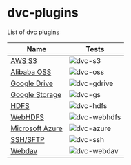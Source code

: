 # dvc-plugins
List of dvc plugins

| Name                                                      | Tests                                                                             |
|-----------------------------------------------------------|-----------------------------------------------------------------------------------|
| [AWS S3](https://github.com/iterative/dvc-s3)             |![dvc-s3](https://github.com/iterative/dvc-s3/workflows/Tests/badge.svg)           |
| [Alibaba OSS](https://github.com/iterative/dvc-oss)       |![dvc-oss](https://github.com/iterative/dvc-oss/workflows/Tests/badge.svg)         |
| [Google Drive](https://github.com/iterative/dvc-gdrive)   |![dvc-gdrive](https://github.com/iterative/dvc-gdrive/workflows/Tests/badge.svg)   |
| [Google Storage](https://github.com/iterative/dvc-gs)     |![dvc-gs](https://github.com/iterative/dvc-gs/workflows/Tests/badge.svg)           |
| [HDFS](https://github.com/iterative/dvc-hdfs)             |![dvc-hdfs](https://github.com/iterative/dvc-hdfs/workflows/Tests/badge.svg)       |
| [WebHDFS](https://github.com/iterative/dvc-hdfs)          |![dvc-webhdfs](https://github.com/iterative/dvc-webhdfs/workflows/Tests/badge.svg) |
| [Microsoft Azure](https://github.com/iterative/dvc-azure) |![dvc-azure](https://github.com/iterative/dvc-azure/workflows/Tests/badge.svg)     |
| [SSH/SFTP](https://github.com/iterative/dvc-ssh)          |![dvc-ssh](https://github.com/iterative/dvc-ssh/workflows/Tests/badge.svg)         |
| [Webdav](https://github.com/iterative/dvc-webdav)         |![dvc-webdav](https://github.com/iterative/dvc-webdav/workflows/Tests/badge.svg)   |
